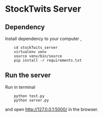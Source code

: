 # StockTwits Server

## Dependency

Install dependency to your computer ,
```
    cd stockTwits_server
    virtualenv venv
    source venv/bin/source
    pip install -r requirements.txt
```
## Run the server

Run in terminal
```
    python test.py
    python server.py
```
and open http://127.0.0.1:5000/ in the browser.